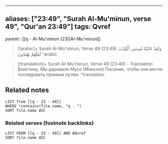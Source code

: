 
---
aliases: ["23:49", "Surah Al-Mu'minun, verse 49", "Qur'an 23:49"]
tags: Qvref
---

parent:: [[q - Al-Mu'minun (23)|Al-Mu'minun]]

> [!arabic]+ Surah Al-Mu'minun, Verse 49 (23:49)
> <span class="quran-arabic">وَلَقَدْ ءَاتَيْنَا مُوسَى ٱلْكِتَـٰبَ لَعَلَّهُمْ يَهْتَدُونَ</span>
^arabic

> [!translation]+ Surah Al-Mu'minun, Verse 49 (23:49) - Translation
> Воистину, Мы даровали Мусе (Моисею) Писание, чтобы они могли последовать прямым путем.
^translation



## Related notes
```dataview
LIST from [[q - 23 - 49]]
WHERE !contains(file.name, "q - ")
SORT file.name ASC
```

### Related verses (footnote backlinks)
```dataview
LIST FROM [[q - 23 - 49]] AND #Qvref
SORT file.name ASC
```

